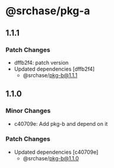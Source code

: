 # @srchase/pkg-a

## 1.1.1

### Patch Changes

- dffb2f4: patch version
- Updated dependencies [dffb2f4]
  - @srchase/pkg-b@1.1.1

## 1.1.0

### Minor Changes

- c40709e: Add pkg-b and depend on it

### Patch Changes

- Updated dependencies [c40709e]
  - @srchase/pkg-b@1.1.0
